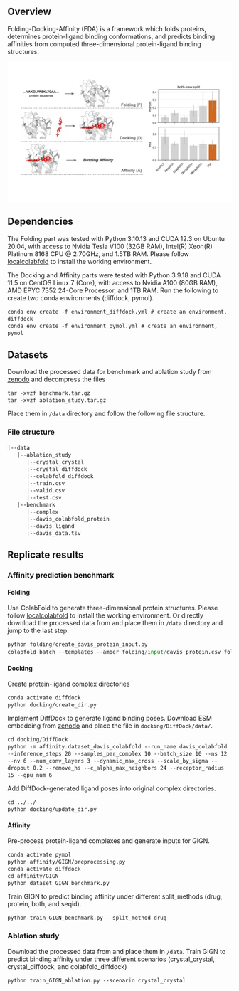 ## Overview
Folding-Docking-Affinity (FDA) is a framework which folds proteins, determines protein-ligand binding conformations, and predicts binding affinities from computed three-dimensional protein-ligand binding structures.
<p align="center">
    <img src="figure/FDA_fig1.pdf">
    
## Dependencies
The Folding part was tested with Python 3.10.13 and CUDA 12.3 on Ubuntu 20.04, with access to Nvidia Tesla V100 (32GB RAM), Intel(R) Xeon(R) Platinum 8168 CPU @ 2.70GHz, and 1.5TB RAM. Please follow [localcolabfold](https://github.com/YoshitakaMo/localcolabfold) to install the working environment. 

The Docking and Affinity parts were tested with Python 3.9.18 and CUDA 11.5 on CentOS Linux 7 (Core), with access to Nvidia A100 (80GB RAM), AMD EPYC 7352 24-Core Processor, and 1TB RAM. Run the following to create two conda environments (diffdock, pymol).

```
conda env create -f environment_diffdock.yml # create an environment, diffdock
conda env create -f environment_pymol.yml # create an environment, pymol
```
## Datasets
Download the processed data for benchmark and ablation study from [zenodo](https://zenodo.org/records/10968593) and decompress the files

```
tar -xvzf benchmark.tar.gz
tar -xvzf ablation_study.tar.gz
```

Place them in `/data` directory and follow the following file structure.
### File structure

```
|--data
   |--ablation_study
      |--crystal_crystal
      |--crystal_diffdock
      |--colabfold_diffdock
      |--train.csv
      |--valid.csv
      |--test.csv
   |--benchmark
      |--complex
      |--davis_colabfold_protein
      |--davis_ligand
      |--davis_data.tsv
```

 
## Replicate results
### Affinity prediction benchmark
#### Folding 
Use ColabFold to generate three-dimensional protein structures. Please follow [localcolabfold](https://github.com/YoshitakaMo/localcolabfold) to install the working environment. Or directly download the processed data from and place them in `/data` directory and jump to the last step.

```python
python folding/create_davis_protein_input.py
colabfold_batch --templates --amber folding/input/davis_protein.csv folding/output/davis_colabfold_protein --use-gpu-relax --num-relax 1 --gpu 10

```
#### Docking
Create protein-ligand complex directories

```
conda activate diffdock
python docking/create_dir.py
```
Implement DiffDock to generate ligand binding poses. Download ESM embedding from [zenodo](https://zenodo.org/records/10968593/files/esm2_3billion_embeddings_davis_colabfold.pt.tar.gz?download=1) and place the file in `docking/DiffDock/data/`.

```
cd docking/DiffDock
python -m affinity.dataset_davis_colabfold --run_name davis_colabfold --inference_steps 20 --samples_per_complex 10 --batch_size 10 --ns 12 --nv 6 --num_conv_layers 3 --dynamic_max_cross --scale_by_sigma --dropout 0.2 --remove_hs --c_alpha_max_neighbors 24 --receptor_radius 15 --gpu_num 6
```

Add DiffDock-generated ligand poses into original complex directories.

```
cd ../../
python docking/update_dir.py
```

#### Affinity
Pre-process protein-ligand complexes and generate inputs for GIGN.

```
conda activate pymol
python affinity/GIGN/preprocessing.py
conda activate diffdock
cd affinity/GIGN
python dataset_GIGN_benchmark.py
```

Train GIGN to predict binding affinity under different split_methods (drug, protein, both, and seqid).

```
python train_GIGN_benchmark.py --split_method drug
```
### Ablation study
Download the processed data from and place them in `/data`. Train GIGN to predict binding affinity under three different scenarios (crystal\_crystal, crystal\_diffdock, and colabfold\_diffdock) 

```
python train_GIGN_ablation.py --scenario crystal_crystal
```
